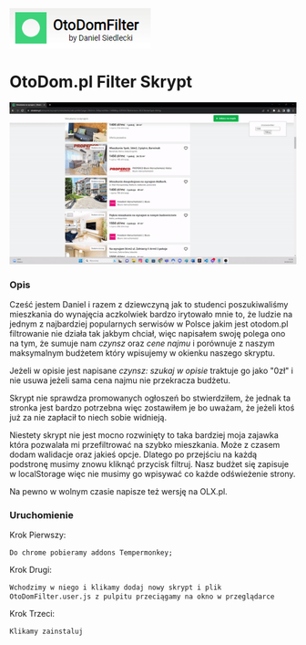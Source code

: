![](https://github.com/DanielSiedlecki/otodom.pl-filter-skrypt/blob/main/logo.png)

# OtoDom.pl Filter Skrypt

![](https://github.com/DanielSiedlecki/otodom.pl-filter-skrypt/blob/main/demo.gif)

### Opis

Cześć jestem Daniel i razem z dziewczyną jak to studenci poszukiwaliśmy mieszkania do wynajęcia aczkolwiek bardzo irytowało mnie to,
że ludzie na jednym z najbardziej popularnych serwisów w Polsce jakim jest otodom.pl filtrowanie nie działa tak jakbym chciał,
więc napisałem swoję polega ono na tym, że sumuje nam _czynsz_ oraz _cene najmu_ i porównuje z naszym maksymalnym budżetem który
wpisujemy w okienku naszego skryptu.

Jeżeli w opisie jest napisane _czynsz: szukaj w opisie_ traktuje go jako "0zł" i nie usuwa jeżeli sama cena najmu nie przekracza
budżetu.

Skrypt nie sprawdza promowanych ogłoszeń bo stwierdziłem, że jednak ta stronka jest bardzo potrzebna więc zostawiłem je bo uważam,
że jeżeli ktoś już za nie zapłacił to niech sobie widnieją.

Niestety skrypt nie jest mocno rozwinięty to taka bardziej moja zajawka która pozwalała mi przefiltrować na szybko mieszkania.
Może z czasem dodam walidacje oraz jakieś opcje. Dlatego po przejściu na każdą podstronę musimy znowu kliknąć przycisk filtruj.
Nasz budżet się zapisuje w localStorage więc nie musimy go wpisywać co każde odświeżenie strony.

Na pewno w wolnym czasie napisze też wersję na OLX.pl.

### Uruchomienie

Krok Pierwszy:

    Do chrome pobieramy addons Tempermonkey;

Krok Drugi:

    Wchodzimy w niego i klikamy dodaj nowy skrypt i plik OtoDomFilter.user.js z pulpitu przeciągamy na okno w przeglądarce

Krok Trzeci:

    Klikamy zainstaluj
